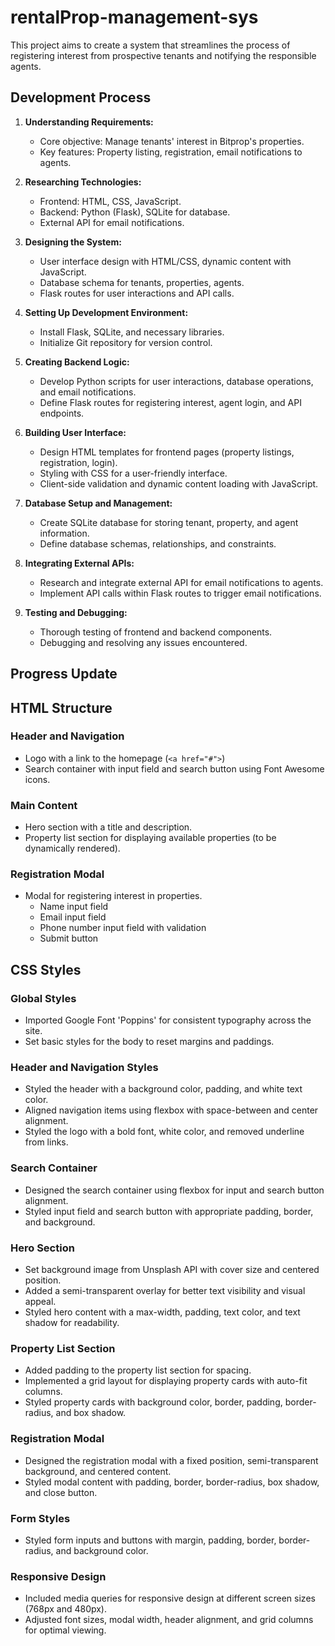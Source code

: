 # rentalProp-management-sys
This project aims to create a system that streamlines the process of registering interest from prospective tenants and notifying the responsible agents.

## Development Process

1. **Understanding Requirements:**
   - Core objective: Manage tenants' interest in Bitprop's properties.
   - Key features: Property listing, registration, email notifications to agents.

2. **Researching Technologies:**
   - Frontend: HTML, CSS, JavaScript.
   - Backend: Python (Flask), SQLite for database.
   - External API for email notifications.

3. **Designing the System:**
   - User interface design with HTML/CSS, dynamic content with JavaScript.
   - Database schema for tenants, properties, agents.
   - Flask routes for user interactions and API calls.

4. **Setting Up Development Environment:**
   - Install Flask, SQLite, and necessary libraries.
   - Initialize Git repository for version control.

5. **Creating Backend Logic:**
   - Develop Python scripts for user interactions, database operations, and email notifications.
   - Define Flask routes for registering interest, agent login, and API endpoints.

6. **Building User Interface:**
   - Design HTML templates for frontend pages (property listings, registration, login).
   - Styling with CSS for a user-friendly interface.
   - Client-side validation and dynamic content loading with JavaScript.

7. **Database Setup and Management:**
   - Create SQLite database for storing tenant, property, and agent information.
   - Define database schemas, relationships, and constraints.

8. **Integrating External APIs:**
   - Research and integrate external API for email notifications to agents.
   - Implement API calls within Flask routes to trigger email notifications.

9. **Testing and Debugging:**
   - Thorough testing of frontend and backend components.
   - Debugging and resolving any issues encountered.



## Progress Update

## HTML Structure

### Header and Navigation
- Logo with a link to the homepage (`<a href="#">`)
- Search container with input field and search button using Font Awesome icons.

### Main Content
- Hero section with a title and description.
- Property list section for displaying available properties (to be dynamically rendered).
  
### Registration Modal
- Modal for registering interest in properties.
  - Name input field
  - Email input field
  - Phone number input field with validation
  - Submit button


## CSS Styles

### Global Styles
- Imported Google Font 'Poppins' for consistent typography across the site.
- Set basic styles for the body to reset margins and paddings.

### Header and Navigation Styles
- Styled the header with a background color, padding, and white text color.
- Aligned navigation items using flexbox with space-between and center alignment.
- Styled the logo with a bold font, white color, and removed underline from links.

### Search Container
- Designed the search container using flexbox for input and search button alignment.
- Styled input field and search button with appropriate padding, border, and background.

### Hero Section
- Set background image from Unsplash API with cover size and centered position.
- Added a semi-transparent overlay for better text visibility and visual appeal.
- Styled hero content with a max-width, padding, text color, and text shadow for readability.

### Property List Section
- Added padding to the property list section for spacing.
- Implemented a grid layout for displaying property cards with auto-fit columns.
- Styled property cards with background color, border, padding, border-radius, and box shadow.

### Registration Modal
- Designed the registration modal with a fixed position, semi-transparent background, and centered content.
- Styled modal content with padding, border, border-radius, box shadow, and close button.

### Form Styles
- Styled form inputs and buttons with margin, padding, border, border-radius, and background color.

### Responsive Design
- Included media queries for responsive design at different screen sizes (768px and 480px).
- Adjusted font sizes, modal width, header alignment, and grid columns for optimal viewing.
